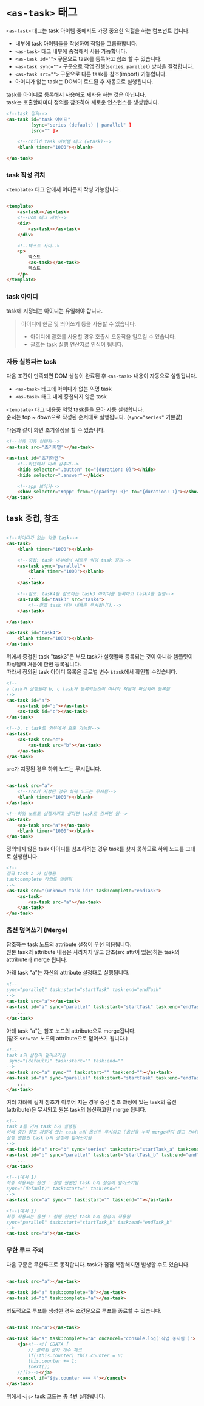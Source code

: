 # `<as-task>` 태그

`<as-task>` 태그는 task 아이템 중에서도 가장 중요한 역헐을 하는 컴포넌트 입니다.

* 내부에 task 아이템들을 작성하여 작업을 그룹화합니다.
* `<as-task>` 태그 내부에 중첩해서 사용 가능합니다.
* `<as-task id="">` 구문으로 task를 등록하고 참조 할 수 있습니다.
* `<as-task sync="">` 구문으로 작업 진행(`series`, `parellel`) 방식을 결정합니다.
* `<as-task src="">` 구문으로 다른 task를 참조(import) 가능합니다.
* 아이디가 없는 task는 DOM이 로드된 후 자동으로 실행됩니다.

task를 아이디로 등록해서 사용해도 재사용 하는 것은 아닙니다.  
task는 호출할때마다 정의를 참조하여 새로운 인스턴스를 생성합니다.

```html
<!--task 정의-->
<as-task id="task 아이디"
         [sync="series (default) | parallel" ]
         [src="" ]>

    <!--child task 아이템 태그 (=task)-->
    <blank timer="1000"></blank>

</as-task>
```

### task 작성 위치

`<template>` 태그 안에서 어디든지 작성 가능합니다.

```html

<template>
    <as-task></as-task>
    <!--Dom 태그 사이-->
    <div>
        <as-task></as-task>
    </div>

    <!--텍스트 사이-->
    <p>
        텍스트
        <as-task></as-task>
        텍스트
    </p>
</template>
```

### task 아이디

task에 지정되는 아이디는 유일해야 합니다.

> 아이디에 한글 및 띄어쓰기 등을 사용할 수 있습니다.
> * 아이디에 괄호를 사용할 경우 호출시 오동작을 일으킬 수 있습니다.
> * 괄호는 task 실행 연산자로 인식이 됩니다.

### 자동 실행되는 task

다음 조건이 만족되면 DOM 생성이 완료된 후 `<as-task>` 내용이 자동으로 실행됩니다.

* `<as-task>` 태그에 아이디가 없는 익명 task
* `<as-task>` 태그 내에 중첩되지 않은 task

`<template>` 태그 내용중 익명 task들을 모아 자동 실행합니다.  
순서는 top ~ down으로 작성된 순서대로 실행됩니다. (`sync="series"` 기본값)

다음과 같이 화면 초기설정을 할 수 있습니다.

```html
<!--처음 자동 실행됨-->
<as-task src="초기화면"></as-task>

<as-task id="초기화면">
    <!--화면에서 미리 감추기-->
    <hide selector=".button" to="{duration: 0}"></hide>
    <hide selector=".answer"></hide>

    <!--app 보이기-->
    <show selector="#app" from="{opacity: 0}" to="{duration: 1}"></show>
</as-task>
```

## task 중첩, 참조

```html

<!--아이디가 없는 익명 task-->
<as-task>
    <blank timer="1000"></blank>

    <!--중첩: task 내부에서 새로운 익명 task 정의-->
    <as-task sync="parallel">
        <blank timer="1000"></blank>
        ...
    </as-task>

    <!--참조: task4을 참조하는 task3 아이디를 등록하고 task4를 실행-->
    <as-task id="task3" src="task4">
        <!--참조 task 내부 내용은 무시됩니다.-->
    </as-task>

</as-task>

<as-task id="task4">
    <blank timer="1000"></blank>
</as-task>
```

위에서 중첩된 task "task3"은 부모 task가 실행될때 등록되는 것이 아니라 템플릿이 파싱될때 처음에 한번 등록됩니다.  
따라서 정의된 task 아이디 목록은 글로벌 변수 `$task`에서 확인할 수있습니다.

```html
<!--
a task가 실행될때 b, c task가 등록되는것이 아니라 처음에 파싱되어 등록됨
-->
<as-task id="a">
    <as-task id="b"></as-task>
    <as-task id="c"></as-task>
</as-task>

<!--b, c task도 외부에서 호출 가능함-->
<as-task>
    <as-task src="c">
        <as-task src="b"></as-task>
    </as-task>
</as-task>
```

src가 지정된 경우 하위 노드는 무시됩니다.

```html

<as-task src="a">
    <!--src가 지정된 경우 하위 노드는 무시됨-->
    <blank timer="1000"></blank>
</as-task>

<!--하위 노드도 실행시키고 싶다면 task로 감싸면 됨-->
<as-task>
    <as-task src="a"></as-task>
    <blank timer="1000"></blank>
</as-task>

```

정의되지 않은 task 아이디를 참조하려는 경우 task를 찾지 못하므로 하위 노드를 그대로 실행합니다.

```html
<!--
결국 task a 가 실행됨
task:complete 작업도 실행됨
-->
<as-task src="(unknown task id)" task:complete="endTask">
    <as-task>
        <as-task src="a"></as-task>
    </as-task>
</as-task>
```

### 옵션 덮어쓰기 (Merge)

참조하는 task 노드의 attribute 설정이 우선 적용됩니다.  
원본 task의 attribute 내용은 사라지지 않고 참조(src attr이 있는)하는 task의 attribute과 merge 됩니다.

아래 task "a"는 자신의 attribute 설정대로 실행됩니다.

```html
<!-- 
sync="parallel" task:start="startTask" task:end="endTask"
-->
<as-task src="a"></as-task>
<as-task id="a" sync="parallel" task:start="startTask" task:end="endTask">
    ...
</as-task>
```

아래 task "a"는 참조 노드의 attribute으로 merge됩니다.  
(참조 `src="a"` 노드의 attribute으로 덮어쓰기 됩니다.)

```html
<!--
task a의 설정이 덮어쓰기됨
 sync="(default)" task:start="" task:end=""
-->
<as-task src="a" sync="" task:start="" task:end=""></as-task>
<as-task id="a" sync="parallel" task:start="startTask" task:end="endTask">
    ...
</as-task>
```

여러 차례에 걸쳐 참조가 이루어 지는 경우 중간 참조 과정에 있는 task의 옵션(attribute)은 무시되고 원본 task의 옵션하고만 merge 됩니다.

```html
<!--
task a를 거쳐 task b가 실행됨
이때 중간 참조 과정에 있는 task a의 옵션은 무시되고 (옵션을 누적 merge하지 않고 건너뜀)
실행 원본인 task b의 설정에 덮어쓰기됨 
-->
<as-task id="a" src="b" sync="series" task:start="startTask_a" task:end="endTask_a"></as-task>
<as-task id="b" sync="parallel" task:start="startTask_b" task:end="endTask_b">
    ...
</as-task>

<!--(예시 1)
최종 적용되는 옵션 : 실행 원본인 task b의 설정에 덮어쓰기됨
sync="(default)" task:start="" task:end=""
-->
<as-task src="a" sync="" task:start="" task:end=""></as-task>

<!--(예시 2)
최종 적용되는 옵션 : 실행 원본인 task b의 설정이 적용됨
sync="parallel" task:start="startTask_b" task:end="endTask_b"
-->
<as-task src="a"></as-task>
```

### 무한 루프 주의

다음 구문은 무한루프로 동작합니다.
task가 점점 복잡해지면 발생할 수도 있습니다.

```html

<as-task src="a"></as-task>

<as-task id="a" task:complete="b"></as-task>
<as-task id="b" task:complete="a"></as-task>
```

의도적으로 루프를 생성한 경우 조건문으로 루프를 종료할 수 있습니다.

```html

<as-task src="a"></as-task>

<as-task id="a" task:complete="a" oncancel="console.log('작업 중지됨')">
    <js><!--<![ CDATA [
        // 클릭된 글자 개수 체크
        if(!this.counter) this.counter = 0;
        this.counter += 1;
        $next();
    //]]>--></js>
    <cancel if="$js.counter === 4"></cancel>
</as-task>
```

위에서 `<js>` task 코드는 총 4번 실행됩니다.


